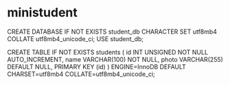 # ministudent


CREATE DATABASE IF NOT EXISTS student_db
  CHARACTER SET utf8mb4
  COLLATE utf8mb4_unicode_ci;
USE student_db;

CREATE TABLE IF NOT EXISTS students (
  id    INT UNSIGNED NOT NULL AUTO_INCREMENT,
  name  VARCHAR(100) NOT NULL,
  photo VARCHAR(255) DEFAULT NULL,
  PRIMARY KEY (id)
) ENGINE=InnoDB DEFAULT CHARSET=utf8mb4 COLLATE=utf8mb4_unicode_ci;

